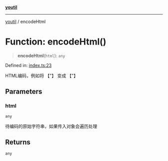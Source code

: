 [**youtil**](../README.md)

***

[youtil](../globals.md) / encodeHtml

# Function: encodeHtml()

> **encodeHtml**(`html`): `any`

Defined in: [index.ts:23](https://github.com/sxei/youtil/blob/3146baa9248aadc2248b590938f928a27e5699a2/src/index.ts#L23)

HTML编码，例如将 【"】 变成 【&quot;】

## Parameters

### html

`any`

待编码的原始字符串，如果传入对象会遍历处理

## Returns

`any`
